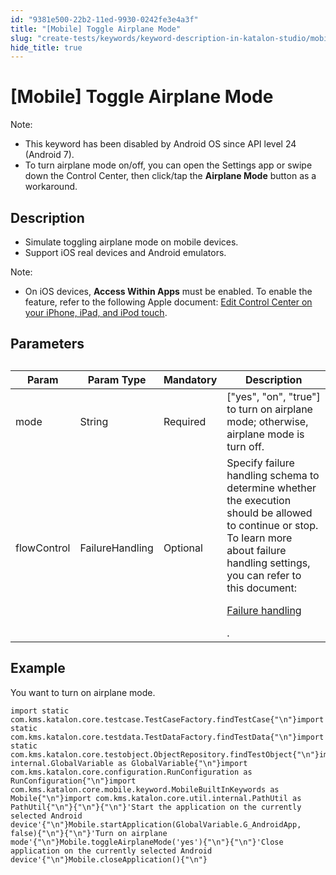 ```yaml
---
id: "9381e500-22b2-11ed-9930-0242fe3e4a3f"
title: "[Mobile] Toggle Airplane Mode"
slug: "create-tests/keywords/keyword-description-in-katalon-studio/mobile-keywords/mobile-toggle-airplane-mode"
hide_title: true
---
```


# <a id="id_0" class="anchor_top_offset"/><a id="ariaid-title1" class="anchor_top_offset"/>[Mobile] Toggle Airplane Mode

<div xmlns="http://www.w3.org/1999/xhtml" className="p"><div className="note note note_note"><span className="note__title">Note:</span> <ul className="ul"><li className="li">This keyword has been disabled by Android OS since API level 24 (Android 7).</li><li className="li">To turn airplane mode on/off, you can open the Settings app or swipe down the Control Center, then click/tap the <strong className="ph b">Airplane Mode</strong> button as a workaround.</li></ul></div></div>

## <a id="id_0__id_1" class="anchor_top_offset"/>Description  

              
<div xmlns="http://www.w3.org/1999/xhtml" className="p"><ul className="ul"><li className="li">Simulate toggling airplane mode on mobile devices.</li><li className="li">Support iOS real devices and Android emulators.</li></ul><div className="note note note_note"><span className="note__title">Note:</span> <ul className="ul"><li className="li">On iOS devices, <strong className="ph b">Access Within Apps</strong> must be enabled. To enable the feature, refer to the following Apple document: <a className="xref j-external-link" href="https://support.apple.com/en-us/HT211812" target="_blank">Edit Control Center on your iPhone, iPad, and iPod touch</a>.</li></ul></div></div>
      

## <a id="id_0__id_2" class="anchor_top_offset"/> Parameters  

              
<table xmlns="http://www.w3.org/1999/xhtml" className="table anchor_top_offset" id="id_0__bf8104bf-9ea7-4ff5-940f-91f2785b4ba6"><caption /><colgroup><col /><col /><col /><col /></colgroup><thead className="thead"><tr className><th className="entry anchor_top_offset" id="id_0__bf8104bf-9ea7-4ff5-940f-91f2785b4ba6__entry__1">Param</th><th className="entry anchor_top_offset" id="id_0__bf8104bf-9ea7-4ff5-940f-91f2785b4ba6__entry__2">Param Type</th><th className="entry anchor_top_offset" id="id_0__bf8104bf-9ea7-4ff5-940f-91f2785b4ba6__entry__3">Mandatory</th><th className="entry anchor_top_offset" id="id_0__bf8104bf-9ea7-4ff5-940f-91f2785b4ba6__entry__4">Description</th></tr></thead><tbody className="tbody"><tr className><td className="entry" headers="id_0__bf8104bf-9ea7-4ff5-940f-91f2785b4ba6__entry__1 id_0__bf8104bf-9ea7-4ff5-940f-91f2785b4ba6__entry__2 id_0__bf8104bf-9ea7-4ff5-940f-91f2785b4ba6__entry__3 id_0__bf8104bf-9ea7-4ff5-940f-91f2785b4ba6__entry__4 ">mode</td><td className="entry" headers="id_0__bf8104bf-9ea7-4ff5-940f-91f2785b4ba6__entry__1 id_0__bf8104bf-9ea7-4ff5-940f-91f2785b4ba6__entry__2 id_0__bf8104bf-9ea7-4ff5-940f-91f2785b4ba6__entry__3 id_0__bf8104bf-9ea7-4ff5-940f-91f2785b4ba6__entry__4 ">String</td><td className="entry" headers="id_0__bf8104bf-9ea7-4ff5-940f-91f2785b4ba6__entry__1 id_0__bf8104bf-9ea7-4ff5-940f-91f2785b4ba6__entry__2 id_0__bf8104bf-9ea7-4ff5-940f-91f2785b4ba6__entry__3 id_0__bf8104bf-9ea7-4ff5-940f-91f2785b4ba6__entry__4 ">Required</td><td className="entry" headers="id_0__bf8104bf-9ea7-4ff5-940f-91f2785b4ba6__entry__1 id_0__bf8104bf-9ea7-4ff5-940f-91f2785b4ba6__entry__2 id_0__bf8104bf-9ea7-4ff5-940f-91f2785b4ba6__entry__3 id_0__bf8104bf-9ea7-4ff5-940f-91f2785b4ba6__entry__4 ">["yes", "on", "true"] to turn on airplane mode; otherwise,         airplane mode is turn off.</td></tr><tr className><td className="entry" headers="id_0__bf8104bf-9ea7-4ff5-940f-91f2785b4ba6__entry__1 id_0__bf8104bf-9ea7-4ff5-940f-91f2785b4ba6__entry__2 id_0__bf8104bf-9ea7-4ff5-940f-91f2785b4ba6__entry__3 id_0__bf8104bf-9ea7-4ff5-940f-91f2785b4ba6__entry__4 ">flowControl</td><td className="entry" headers="id_0__bf8104bf-9ea7-4ff5-940f-91f2785b4ba6__entry__1 id_0__bf8104bf-9ea7-4ff5-940f-91f2785b4ba6__entry__2 id_0__bf8104bf-9ea7-4ff5-940f-91f2785b4ba6__entry__3 id_0__bf8104bf-9ea7-4ff5-940f-91f2785b4ba6__entry__4 ">FailureHandling</td><td className="entry" headers="id_0__bf8104bf-9ea7-4ff5-940f-91f2785b4ba6__entry__1 id_0__bf8104bf-9ea7-4ff5-940f-91f2785b4ba6__entry__2 id_0__bf8104bf-9ea7-4ff5-940f-91f2785b4ba6__entry__3 id_0__bf8104bf-9ea7-4ff5-940f-91f2785b4ba6__entry__4 ">Optional</td><td className="entry" headers="id_0__bf8104bf-9ea7-4ff5-940f-91f2785b4ba6__entry__1 id_0__bf8104bf-9ea7-4ff5-940f-91f2785b4ba6__entry__2 id_0__bf8104bf-9ea7-4ff5-940f-91f2785b4ba6__entry__3 id_0__bf8104bf-9ea7-4ff5-940f-91f2785b4ba6__entry__4 ">Specify failure handling schema to determine whether the execution should be allowed to continue or stop. To learn more about failure handling settings, you can refer to this document: <p className="p"><a className="xref" href="/maintain/configure-failure-handling-settings-in-katalon-studio#id_1">Failure handling</a></p>.</td></tr></tbody></table> 
      

## <a id="id_0__id_3" class="anchor_top_offset"/>Example  

              
<p xmlns="http://www.w3.org/1999/xhtml" className="p">You want to turn on airplane mode.</p> 
              
<pre xmlns="http://www.w3.org/1999/xhtml" className="pre codeblock"><code>import static com.kms.katalon.core.testcase.TestCaseFactory.findTestCase{"\n"}import static com.kms.katalon.core.testdata.TestDataFactory.findTestData{"\n"}import static com.kms.katalon.core.testobject.ObjectRepository.findTestObject{"\n"}import internal.GlobalVariable as GlobalVariable{"\n"}import com.kms.katalon.core.configuration.RunConfiguration as RunConfiguration{"\n"}import com.kms.katalon.core.mobile.keyword.MobileBuiltInKeywords as Mobile{"\n"}import com.kms.katalon.core.util.internal.PathUtil as PathUtil{"\n"}{"\n"}{"\n"}'Start the application on the currently selected Android device'{"\n"}Mobile.startApplication(GlobalVariable.G_AndroidApp, false){"\n"}{"\n"}'Turn on airplane mode'{"\n"}Mobile.toggleAirplaneMode('yes'){"\n"}{"\n"}'Close application on the currently selected Android device'{"\n"}Mobile.closeApplication(){"\n"}</code></pre> 
            
